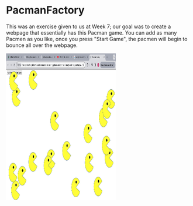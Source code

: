 <h1>PacmanFactory</h1>
This was an exercise given to us at Week 7; our goal was to create a webpage that essentially has this Pacman game. You can add as many Pacmen as you like, once you press "Start Game", the pacmen will begin to bounce all over the webpage.
<p>
  <img src = "PacmanGame.png"
    width="300"
    height="400"/>
</p>
